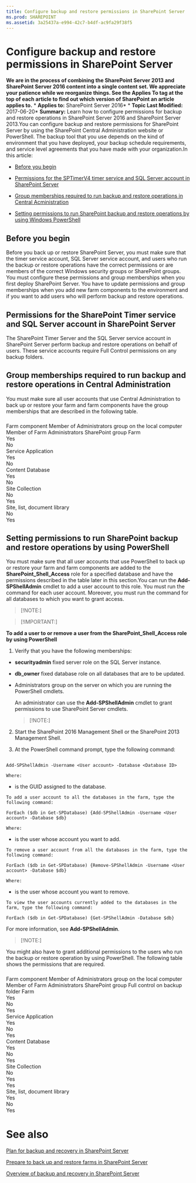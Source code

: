 ```yaml
---
title: Configure backup and restore permissions in SharePoint Server
ms.prod: SHAREPOINT
ms.assetid: 3a25437a-e994-42c7-b4df-ac9fa29f38f5
---
```



# Configure backup and restore permissions in SharePoint Server
 **We are in the process of combining the SharePoint Server 2013 and SharePoint Server 2016 content into a single content set. We appreciate your patience while we reorganize things. See the Applies To tag at the top of each article to find out which version of SharePoint an article applies to.** * **Applies to:** SharePoint Server 2016*  * **Topic Last Modified:** 2017-06-20* **Summary:** Learn how to configure permissions for backup and restore operations in SharePoint Server 2016 and SharePoint Server 2013.You can configure backup and restore permissions for SharePoint Server by using the SharePoint Central Administration website or PowerShell. The backup tool that you use depends on the kind of environment that you have deployed, your backup schedule requirements, and service level agreements that you have made with your organization.In this article:
-  [Before you begin](#begin)
    
  
-  [Permissions for the SPTimerV4 timer service and SQL Server account in SharePoint Server](#proc1)
    
  
-  [Group memberships required to run backup and restore operations in Central Acministration](#proc2)
    
  
-  [Setting permissions to run SharePoint backup and restore operations by using Windows PowerShell](#proc3)
    
  

## Before you begin
<a name="begin"> </a>

Before you back up or restore SharePoint Server, you must make sure that the timer service account, SQL Server service account, and users who run the backup or restore operations have the correct permissions or are members of the correct Windows security groups or SharePoint groups. You must configure these permissions and group memberships when you first deploy SharePoint Server. You have to update permissions and group memberships when you add new farm components to the environment and if you want to add users who will perform backup and restore operations.
## Permissions for the SharePoint Timer service and SQL Server account in SharePoint Server
<a name="proc1"> </a>

The SharePoint Timer Server and the SQL Server service account in SharePoint Server perform backup and restore operations on behalf of users. These service accounts require Full Control permissions on any backup folders.
## Group memberships required to run backup and restore operations in Central Administration
<a name="proc2"> </a>

You must make sure all user accounts that use Central Administration to back up or restore your farm and farm components have the group memberships that are described in the following table.
### 

Farm component Member of Administrators group on the local computer Member of Farm Administrators SharePoint group Farm  <br/> Yes  <br/> No  <br/> Service Application  <br/> Yes  <br/> No  <br/> Content Database  <br/> Yes  <br/> No  <br/> Site Collection  <br/> No  <br/> Yes  <br/> Site, list, document library  <br/> No  <br/> Yes  <br/> 
## Setting permissions to run SharePoint backup and restore operations by using PowerShell
<a name="proc3"> </a>

You must make sure that all user accounts that use PowerShell to back up or restore your farm and farm components are added to the **SharePoint_Shell_Access** role for a specified database and have the permissions described in the table later in this section.You can run the **Add-SPShellAdmin** cmdlet to add a user account to this role. You must run the command for each user account. Moreover, you must run the command for all databases to which you want to grant access.
> [!NOTE:]

  
    
    


> [!IMPORTANT:]

  
    
    

 **To add a user to or remove a user from the SharePoint_Shell_Access role by using PowerShell**
1. Verify that you have the following memberships:
    
  - **securityadmin** fixed server role on the SQL Server instance.
    
  
  - **db_owner** fixed database role on all databases that are to be updated.
    
  
  - Administrators group on the server on which you are running the PowerShell cmdlets.
    
  

    An administrator can use the **Add-SPShellAdmin** cmdlet to grant permissions to use SharePoint Server cmdlets.
    
    > [!NOTE:]
      
2. Start the SharePoint 2016 Management Shell or the SharePoint 2013 Management Shell.
    
  
3. At the PowerShell command prompt, type the following command:
    
  ```
  
Add-SPShellAdmin -Username <User account> -Database <Database ID>
  ```


    
    
    Where:
    
  -  *<Database ID>*  is the GUID assigned to the database.
    
  

    To add a user account to all the databases in the farm, type the following command:
    


  ```
  ForEach ($db in Get-SPDatabase) {Add-SPShellAdmin -Username <User account> -Database $db}
  ```


    
    
    Where:
    
  -  *<User account>*  is the user whose account you want to add.
    
  

    To remove a user account from all the databases in the farm, type the following command:
    


  ```
  ForEach ($db in Get-SPDatabase) {Remove-SPShellAdmin -Username <User account> -Database $db}
  ```


    
    
    Where:
    
  -  *<User account>*  is the user whose account you want to remove.
    
  

    To view the user accounts currently added to the databases in the farm, type the following command:
    


  ```
  ForEach ($db in Get-SPDatabase) {Get-SPShellAdmin -Database $db}
  ```


    
    
  
For more information, see **Add-SPShellAdmin**.
> [!NOTE:]

  
    
    

You might also have to grant additional permissions to the users who run the backup or restore operation by using PowerShell. The following table shows the permissions that are required.
### 

Farm component Member of Administrators group on the local computer Member of Farm Administrators SharePoint group Full control on backup folder Farm  <br/> Yes  <br/> No  <br/> Yes  <br/> Service Application  <br/> Yes  <br/> No  <br/> Yes  <br/> Content Database  <br/> Yes  <br/> No  <br/> Yes  <br/> Site Collection  <br/> No  <br/> Yes  <br/> Yes  <br/> Site, list, document library  <br/> Yes  <br/> No  <br/> Yes  <br/> 
# See also

#### 

 [Plan for backup and recovery in SharePoint Server](html/plan-for-backup-and-recovery-in-sharepoint-server.md)
  
    
    
 [Prepare to back up and restore farms in SharePoint Server](html/prepare-to-back-up-and-restore-farms-in-sharepoint-server.md)
  
    
    
 [Overview of backup and recovery in SharePoint Server](html/overview-of-backup-and-recovery-in-sharepoint-server.md)
  
    
    

  
    
    

